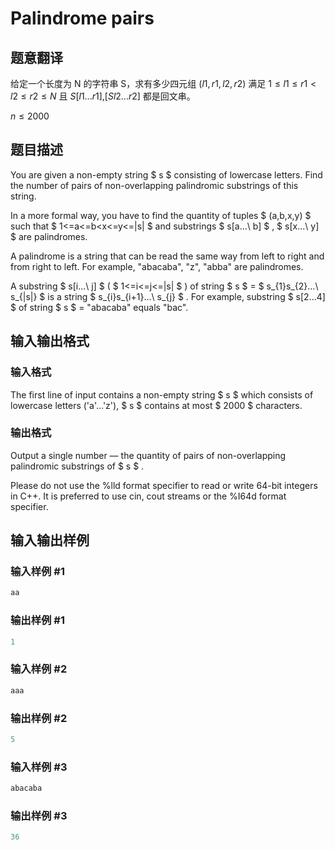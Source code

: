 # Palindrome pairs

## 题意翻译

给定一个长度为 N 的字符串 S，求有多少四元组 $(l1,r1,l2,r2)$ 满足 $1 \le l1 \le r1 < l2 \le r2 ≤ N$ 且 $S[l1...r1]$,$[Sl2...r2]$ 都是回文串。

$n\le 2000$

## 题目描述

You are given a non-empty string $ s $ consisting of lowercase letters. Find the number of pairs of non-overlapping palindromic substrings of this string.

In a more formal way, you have to find the quantity of tuples $ (a,b,x,y) $ such that $ 1<=a<=b&lt;x<=y<=|s| $ and substrings $ s[a...\ b] $ , $ s[x...\ y] $ are palindromes.

A palindrome is a string that can be read the same way from left to right and from right to left. For example, "abacaba", "z", "abba" are palindromes.

A substring $ s[i...\ j] $ ( $ 1<=i<=j<=|s| $ ) of string $ s $ = $ s_{1}s_{2}...\ s_{|s|} $ is a string $ s_{i}s_{i+1}...\ s_{j} $ . For example, substring $ s[2...4] $ of string $ s $ = "abacaba" equals "bac".

## 输入输出格式

### 输入格式

The first line of input contains a non-empty string $ s $ which consists of lowercase letters ('a'...'z'), $ s $ contains at most $ 2000 $ characters.

### 输出格式

Output a single number — the quantity of pairs of non-overlapping palindromic substrings of $ s $ .

Please do not use the %lld format specifier to read or write 64-bit integers in С++. It is preferred to use cin, cout streams or the %I64d format specifier.

## 输入输出样例

### 输入样例 #1

```cpp
aa

```
### 输出样例 #1

```cpp
1

```
### 输入样例 #2

```cpp
aaa

```
### 输出样例 #2

```cpp
5

```
### 输入样例 #3

```cpp
abacaba

```
### 输出样例 #3

```cpp
36

```
